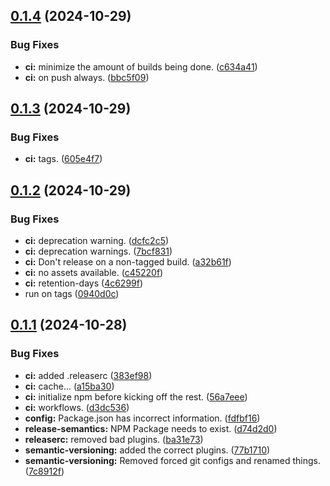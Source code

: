## [0.1.4](https://github.com/Godot-Kafka/godot-kafka/compare/v0.1.3...v0.1.4) (2024-10-29)


### Bug Fixes

* **ci:** minimize the amount of builds being done. ([c634a41](https://github.com/Godot-Kafka/godot-kafka/commit/c634a41f818c1b7c7ac2a5116faf97afef3d9b14))
* **ci:** on push always. ([bbc5f09](https://github.com/Godot-Kafka/godot-kafka/commit/bbc5f097506bb6ee7cc484031ff33aa3b9998433))

## [0.1.3](https://github.com/Godot-Kafka/godot-kafka/compare/v0.1.2...v0.1.3) (2024-10-29)


### Bug Fixes

* **ci:** tags. ([605e4f7](https://github.com/Godot-Kafka/godot-kafka/commit/605e4f71e610cdf3c2dc50a53f51fd87a766d434))

## [0.1.2](https://github.com/Godot-Kafka/godot-kafka/compare/v0.1.1...v0.1.2) (2024-10-29)


### Bug Fixes

* **ci:** deprecation warning. ([dcfc2c5](https://github.com/Godot-Kafka/godot-kafka/commit/dcfc2c596d8cb1d27f91d71ea21cd0d311640d6f))
* **ci:** deprecation warnings. ([7bcf831](https://github.com/Godot-Kafka/godot-kafka/commit/7bcf831c45cdbdab32a6d402254922ccee2ac738))
* **ci:** Don't release on a non-tagged build. ([a32b61f](https://github.com/Godot-Kafka/godot-kafka/commit/a32b61f8ff8501acb94dc8ac7265ba1fd6ec1a55))
* **ci:** no assets available. ([c45220f](https://github.com/Godot-Kafka/godot-kafka/commit/c45220f06ea4b2eea36f7e654b0e8f55f346a8d9))
* **ci:** retention-days ([4c6299f](https://github.com/Godot-Kafka/godot-kafka/commit/4c6299f7cdc597cf6ef457502a093dbd8142eabc))
* run on tags ([0940d0c](https://github.com/Godot-Kafka/godot-kafka/commit/0940d0c2550040662a7c2c01dc66d752945ca624))

## [0.1.1](https://github.com/Godot-Kafka/godot-kafka/compare/v0.1.0...v0.1.1) (2024-10-28)


### Bug Fixes

* **ci:** added .releaserc ([383ef98](https://github.com/Godot-Kafka/godot-kafka/commit/383ef982af9db9cac25514697f066d7b89516b43))
* **ci:** cache... ([a15ba30](https://github.com/Godot-Kafka/godot-kafka/commit/a15ba303640be6cec8b95f9240fc93d99e015575))
* **ci:** initialize npm before kicking off the rest. ([56a7eee](https://github.com/Godot-Kafka/godot-kafka/commit/56a7eee7246a450377b8fe946f64772272b72899))
* **ci:** workflows. ([d3dc536](https://github.com/Godot-Kafka/godot-kafka/commit/d3dc53622e377ad0c9ec1e50752afd9c335b10e6))
* **config:** Package.json has incorrect information. ([fdfbf16](https://github.com/Godot-Kafka/godot-kafka/commit/fdfbf161b3806eb915cfdc2452006af2edcfbbf6))
* **release-semantics:** NPM Package needs to exist. ([d74d2d0](https://github.com/Godot-Kafka/godot-kafka/commit/d74d2d0ec570e41c29b8da44b417fe25fe6beb0c))
* **releaserc:** removed bad plugins. ([ba31e73](https://github.com/Godot-Kafka/godot-kafka/commit/ba31e73761ccf7c137a2cf677a535f61490339a6))
* **semantic-versioning:** added the correct plugins. ([77b1710](https://github.com/Godot-Kafka/godot-kafka/commit/77b1710c9ef29fff6ffa1b10688fd6268e86a552))
* **semantic-versioning:** Removed forced git configs and renamed things. ([7c8912f](https://github.com/Godot-Kafka/godot-kafka/commit/7c8912f1c7e1835c0e71f7951a47a2c2a5441f90))
